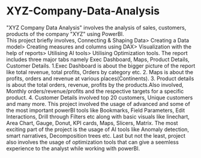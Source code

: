 # XYZ-Company-Data-Analysis
"XYZ Company Data Analysis" involves the analysis of sales, customers, products of the company "XYZ" using PowerBI.  
This project briefly involves, Connecting & Shaping Data> Creating a Data model> Creating measures and columns using DAX> Visualization with the help of reports> Utilising AI tools> Utilising Optimization tools.
The report includes three major tabs namely Exec Dashboard, Maps, Product Details, Customer Details.
1.Exec Dashboard is about the bigger picture of the report like total revenue, total profits, Orders by category etc.
2. Maps is about the profits, orders and revenue at various places(Continents).
3. Product details is about the total orders, revenue, profits by the products.Also involved, Monthly orders/revenue/profits and the respective targets for a specific product.
4. Customer Details involved top 20 customers, Unique customers and many more.
This project involved the usage of advanced and some of the most important powerBI tools like Bookmarks, Field Parameters, Edit Interactions, Drill through Filters etc along with basic visuals like linechart, Area Chart, Gauge, Donut, KPI cards, Maps, Slicers, Matrix.
The most exciting part of the project is the usage of AI tools like Anomaly detection, smart narratives, Decomposition trees etc.
Last but not the least, project also involves the usage of optimization tools that can give a seemless experience to the analyst while working with powerBI.
